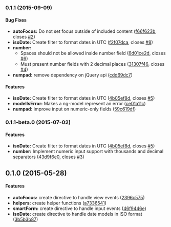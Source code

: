 ### 0.1.1 (2015-09-09)


#### Bug Fixes

* **autoFocus:** Do not set focus outside of included content ([f66f623b](https://github.com/awerlang/angular-smart-forms/commit/f66f623b), closes [#2](https://github.com/awerlang/angular-smart-forms/issues/2))
* **isoDate:** Create filter to format dates in UTC ([f2f07dca](https://github.com/awerlang/angular-smart-forms/commit/f2f07dca), closes [#8](https://github.com/awerlang/angular-smart-forms/issues/8))
* **number:**
  * Spaces should not be allowed inside number field ([6d01ce2d](https://github.com/awerlang/angular-smart-forms/commit/6d01ce2d), closes [#6](https://github.com/awerlang/angular-smart-forms/issues/6))
  * Must present number fields with 2 decimal places ([31307f46](https://github.com/awerlang/angular-smart-forms/commit/31307f46), closes [#4](https://github.com/awerlang/angular-smart-forms/issues/4))
* **numpad:** remove dependency on jQuery api ([cdd69dc7](https://github.com/awerlang/angular-smart-forms/commit/cdd69dc7))


#### Features

* **isoDate:** Create filter to format dates in UTC ([4b05ef8d](https://github.com/awerlang/angular-smart-forms/commit/4b05ef8d), closes [#5](https://github.com/awerlang/angular-smart-forms/issues/5))
* **modelIsError:** Makes a ng-model represent an error ([ce01a11c](https://github.com/awerlang/angular-smart-forms/commit/ce01a11c))
* **numpad:** improve input on numeric-only fields ([59c619df](https://github.com/awerlang/angular-smart-forms/commit/59c619df))


### 0.1.1-beta.0 (2015-07-02)


#### Features

* **isoDate:** Create filter to format dates in UTC ([4b05ef8d](https://github.com/awerlang/angular-smart-forms/commit/4b05ef8d), closes [#5](https://github.com/awerlang/angular-smart-forms/issues/5))
* **number:** Implement numeric input support with thousands and decimal separators ([43d9f6e0](https://github.com/awerlang/angular-smart-forms/commit/43d9f6e0), closes [#3](https://github.com/awerlang/angular-smart-forms/issues/3))


## 0.1.0 (2015-05-28)


#### Features

* **autoFocus:** create directive to handle view events ([2396c575](https://github.com/awerlang/angular-smart-forms/commit/2396c575))
* **helpers:** create helper functions ([a7336541](https://github.com/awerlang/angular-smart-forms/commit/a7336541))
* **smartForm:** create directive to handle input events ([46f9446e](https://github.com/awerlang/angular-smart-forms/commit/46f9446e))
* **isoDate:** create directive to handle date models in ISO format ([3b5b3b87](https://github.com/awerlang/angular-smart-forms/commit/3b5b3b87))


